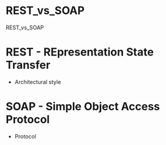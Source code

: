 # REST_vs_SOAP
REST_vs_SOAP

# REST - REpresentation State Transfer

- Architectural style

# SOAP - Simple Object Access Protocol

- Protocol

